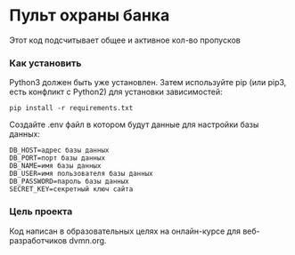 # Пульт охраны банка

Этот код подсчитывает общее и активное кол-во пропусков

### Как установить

Python3 должен быть уже установлен. Затем используйте pip (или pip3, есть конфликт с Python2) для установки зависимостей:

```
pip install -r requirements.txt
```

Создайте .env файл в котором будут данные для настройки базы данных:
```
DB_HOST=адрес базы данных
DB_PORT=порт базы данных
DB_NAME=имя базы данных
DB_USER=имя пользователя базы данных
DB_PASSWORD=пароль базы данных
SECRET_KEY=секретный ключ сайта
```

### Цель проекта
Код написан в образовательных целях на онлайн-курсе для веб-разработчиков dvmn.org.